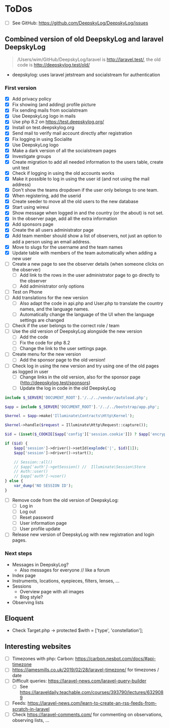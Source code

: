 # ToDos

+ [ ] See GitHub: <https://github.com/DeepskyLog/DeepskyLog/issues>

## Combined version of old DeepskyLog and laravel DeepskyLog

> /Users/wim/GitHub/DeepskyLog/laravel is http://laravel.test/, the old code is http://deepskylog.test/old/

+ deepskylog: uses laravel jetstream and socialstream for authentication

### First version

+ [X] Add privacy policy
+ [X] Fix showing (and adding) profile picture
+ [X] Fix sending mails from socialstream
+ [X] Use DeepskyLog logo in mails
+ [X] Use php 8.2 on https://test.deepskylog.org/
+ [X] Install on test.deepskylog.org
+ [X] Send mail to verify mail account directly after registration
+ [X] Fix logging in using Socialite
+ [X] Use DeepskyLog logo
+ [X] Make a dark version of all the socialstream pages
+ [X] Investigate groups
+ [X] Create migration to add all needed information to the users table, create unit test
+ [X] Check if logging in using the old accounts works
+ [X] Make it possible to log in using the user id (and not using the mail address)
+ [X] Don't show the teams dropdown if the user only belongs to one team.
+ [X] When registering, add the userid
+ [X] Create seeder to move all the old users to the new database
+ [X] Start using wireui
+ [X] Show message when logged in and the country (or the about) is not set.
+ [X] In the observer page, add all the extra information
+ [X] Add sponsors page
+ [X] Create the all users administrator page
+ [X] Add team member should show a list of observers, not just an option to add a person using an email address.
+ [X] Move to slugs for the username and the team names
+ [X] Update table with members of the team automatically when adding a new user
+ [ ] Create a new page to see the observer details (when someone clicks on the observer)
  + [ ] Add link to the rows in the user administrator page to go directly to the observer
  + [ ] Add administrator only options
+ [ ] Test on Phone
+ [ ] Add translations for the new version
  + [ ] Also adapt the code in api.php and User.php to translate the country names, and the language names.
  + [ ] Automatically change the language of the UI when the language settings are changed
+ [ ] Check if the user belongs to the correct role / team
+ [ ] Use the old version of DeepskyLog alongside the new version
  + [ ] Add the code
  + [ ] Fix the code for php 8.2
  + [ ] Change the link to the user settings page.
+ [ ] Create menu for the new version
  + [ ] Add the sponsor page to the old version!
+ [ ] Check log in using the new version and try using one of the old pages as logged in user
  + [ ] Change links in the old version, also for the sponsor page (http://deepskylog.test/sponsors)
  + [ ] Update the log in code in the old DeepskyLog

```php
include $_SERVER['DOCUMENT_ROOT'].'/../../vendor/autoload.php';

$app = include $_SERVER['DOCUMENT_ROOT'].'/../../bootstrap/app.php';

$kernel = $app->make('Illuminate\Contracts\Http\Kernel');

$kernel->handle($request = Illuminate\Http\Request::capture());

$id = (isset($_COOKIE[$app['config']['session.cookie']]) ? $app['encrypter']->decrypt($_COOKIE[$app['config']['session.cookie']], false) : null);

if ($id) {
    $app['session']->driver()->setId(explode('|', $id)[1]);
    $app['session']->driver()->start();

    // Session::all()
    // $app['auth']->getSession() //  Illuminate\Session\Store
    // Auth::user()
    // $app['auth']->user()
} else {
    var_dump('NO SESSION ID');
}
```

+ [ ] Remove code from the old version of DeepskyLog:
  + [ ] Log in
  + [ ] Log out
  + [ ] Reset password
  + [ ] User information page
  + [ ] User profile update
+ [ ] Release new version of DeepskyLog with new registration and login pages.

### Next steps

+ Messages in DeepskyLog?
  + Also messages for everyone // like a forum
+ Index page
+ Instruments, locations, eyepieces, filters, lenses, ...
+ Sessions
  + Overview page with all images
  + Blog style?
+ Observing lists

## Eloquent

+ Check Target.php -> protected $with = ['type', 'constellation'];

## Interesting websites

+ [ ] Timezones with php: Carbon: <https://carbon.nesbot.com/docs/#api-timezone>
+ [ ] <https://jamesmills.co.uk/2019/02/28/laravel-timezone/> for timezones / date
+ [ ] Difficult queries: <https://laravel-news.com/laravel-query-builder>
  + [ ] See https://laraveldaily.teachable.com/courses/393790/lectures/6329089
+ [ ] Feeds: https://laravel-news.com/learn-to-create-an-rss-feeds-from-scratch-in-laravel
+ [ ] Check https://laravel-comments.com/ for commenting on observations, observing lists, ...
